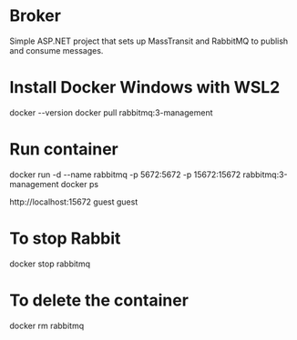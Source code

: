 # Broker

Simple ASP.NET project that sets up MassTransit and RabbitMQ to publish and consume messages.

# Install Docker Windows with WSL2

docker --version
docker pull rabbitmq:3-management

# Run container

docker run -d --name rabbitmq -p 5672:5672 -p 15672:15672 rabbitmq:3-management
docker ps

http://localhost:15672
guest
guest

# To stop Rabbit

docker stop rabbitmq

# To delete the container

docker rm rabbitmq
